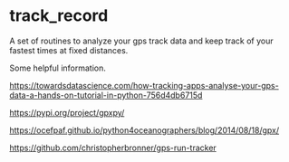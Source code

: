 # track_record
 
A set of routines to analyze your gps track data and keep track of your fastest times at fixed distances. 


Some helpful information. 

https://towardsdatascience.com/how-tracking-apps-analyse-your-gps-data-a-hands-on-tutorial-in-python-756d4db6715d 

https://pypi.org/project/gpxpy/ 

https://ocefpaf.github.io/python4oceanographers/blog/2014/08/18/gpx/  

https://github.com/christopherbronner/gps-run-tracker